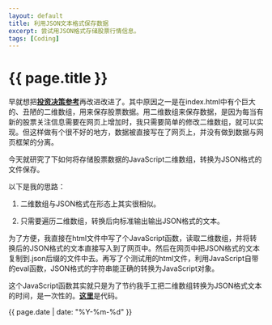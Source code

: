 ```yaml
---
layout: default
title: 利用JSON文本格式保存数据
excerpt: 尝试用JSON格式存储股票行情信息。
tags: [Coding]
---
```

{{ page.title }}
================

早就想把[**投资决策参考**](http://cfishacker.com/stock/)再改进改进了。其中原因之一是在index.html中有个巨大的、丑陋的二维数组，用来保存股票数据。用二维数组来保存数据，是因为每当有新的股票关注信息需要在网页上增加时，我只需要简单的修改二维数组，就可以实现。但这样做有个很不好的地方，数据被直接写在了网页上，并没有做到数据与网页框架的分离。

今天就研究了下如何将存储股票数据的JavaScript二维数组，转换为JSON格式的文件保存。

以下是我的思路：

1. 二维数组与JSON格式在形态上其实很相似。

2. 只需要遍历二维数组，转换后向标准输出输出JSON格式的文本。

为了方便，我直接在html文件中写了个JavaScript函数，读取二维数组，并将转换后的JSON格式的文本直接写入到了网页中。然后在网页中把JSON格式的文本复制到.json后缀的文件中去。再写了个测试用的html文件，利用JavaScript自带的eval函数，JSON格式的字符串能正确的转换为JavaScript对象。

这个JavaScript函数其实就只是为了节约我手工把二维数组转换为JSON格式文本的时间，是一次性的。[**这里**](https://github.com/cforth/codefarm/tree/master/js/stockArrayToJson)是代码。

{{ page.date | date: "%Y-%m-%d" }}
